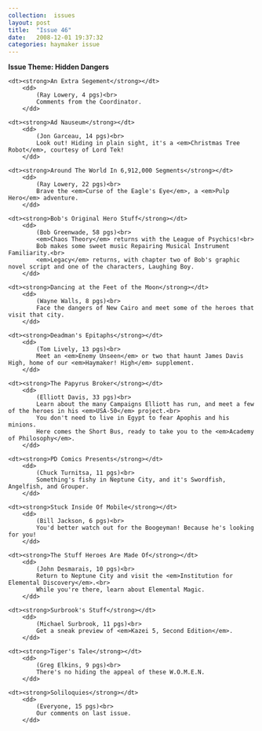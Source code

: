 ```yaml
---
collection:  issues
layout: post
title:  "Issue 46"
date:   2008-12-01 19:37:32
categories: haymaker issue
---
```


<dl>
	<dt class="theme"><strong>Issue Theme: Hidden Dangers</theme></strong></dt>

	<dt><strong>An Extra Segement</strong></dt>
		<dd>
		 	(Ray Lowery, 4 pgs)<br>
			Comments from the Coordinator.
		</dd>
		
	<dt><strong>Ad Nauseum</strong></dt>
		<dd>
		 	(Jon Garceau, 14 pgs)<br>
			Look out! Hiding in plain sight, it's a <em>Christmas Tree Robot</em>, courtesy of Lord Tek!
		</dd>

	<dt><strong>Around The World In 6,912,000 Segments</strong></dt>
		<dd>
		 	(Ray Lowery, 22 pgs)<br>
			Brave the <em>Curse of the Eagle's Eye</em>, a <em>Pulp Hero</em> adventure.
		</dd>

	<dt><strong>Bob's Original Hero Stuff</strong></dt>
		<dd>
		 	(Bob Greenwade, 58 pgs)<br>
			<em>Chaos Theory</em> returns with the League of Psychics!<br>
			Bob makes some sweet music Repairing Musical Instrument Familiarity.<br>
			<em>Legacy</em> returns, with chapter two of Bob's graphic novel script and one of the characters, Laughing Boy.
		</dd>

	<dt><strong>Dancing at the Feet of the Moon</strong></dt>
		<dd>
		 	(Wayne Walls, 8 pgs)<br>
			Face the dangers of New Cairo and meet some of the heroes that visit that city.
		</dd>
			
	<dt><strong>Deadman's Epitaphs</strong></dt>
		<dd>
		 	(Tom Lively, 13 pgs)<br>
			Meet an <em>Enemy Unseen</em> or two that haunt James Davis High, home of our <em>Haymaker! High</em> supplement.
		</dd>
		
	<dt><strong>The Papyrus Broker</strong></dt>
		<dd>
		 	(Elliott Davis, 33 pgs)<br>
			Learn about the many Campaigns Elliott has run, and meet a few of the heroes in his <em>USA-50</em> project.<br>
			You don't need to live in Egypt to fear Apophis and his minions.
			Here comes the Short Bus, ready to take you to the <em>Academy of Philosophy</em>.
		</dd>

	<dt><strong>PD Comics Presents</strong></dt>
		<dd>
		 	(Chuck Turnitsa, 11 pgs)<br>
			Something's fishy in Neptune City, and it's Swordfish, Angelfish, and Grouper.
		</dd>

	<dt><strong>Stuck Inside Of Mobile</strong></dt>
		<dd>
		 	(Bill Jackson, 6 pgs)<br>
			You'd better watch out for the Boogeyman! Because he's looking for you!
		</dd>

	<dt><strong>The Stuff Heroes Are Made Of</strong></dt>
		<dd>
		 	(John Desmarais, 10 pgs)<br>
			Return to Neptune City and visit the <em>Institution for Elemental Discovery</em>.<br>
			While you're there, learn about Elemental Magic.
		</dd>

	<dt><strong>Surbrook's Stuff</strong></dt>
		<dd>
		 	(Michael Surbrook, 11 pgs)<br>
			Get a sneak preview of <em>Kazei 5, Second Edition</em>.
		</dd>

	<dt><strong>Tiger's Tale</strong></dt>
		<dd>
		 	(Greg Elkins, 9 pgs)<br>
			There's no hiding the appeal of these W.O.M.E.N.
		</dd>

	<dt><strong>Soliloquies</strong></dt>
		<dd>
		 	(Everyone, 15 pgs)<br>
			Our comments on last issue.
		</dd>
</dl>
